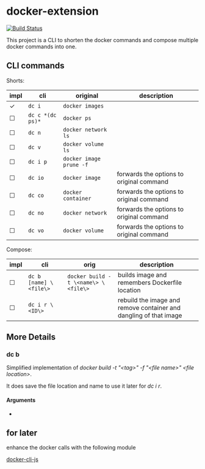 # docker-extension

[![Build Status](https://travis-ci.org/NicoVogel/docker-extension.svg?branch=master)](https://travis-ci.org/NicoVogel/docker-extension)

This project is a CLI to shorten the docker commands and compose multiple docker commands into one.

## CLI commands

Shorts:

| impl    | cli              | original                | description                              |
| ------- | -----------------| ----------------------- | ---------------------------------------- |
| &check; | `dc i`           | `docker images`         |                                          |
| &#9744; | `dc c *(dc ps)*` | `docker ps`             |                                          |
| &#9744; | `dc n`           | `docker network ls`     |                                          |
| &#9744; | `dc v`           | `docker volume ls`      |                                          |
| &#9744; | `dc i p`         | `docker image prune -f` |                                          |
| &#9744; | `dc io`          | `docker image`          | forwards the options to original command |
| &#9744; | `dc co`          | `docker container`      | forwards the options to original command |
| &#9744; | `dc no`          | `docker network`        | forwards the options to original command |
| &#9744; | `dc vo`          | `docker volume`         | forwards the options to original command |

Compose:

| impl    | cli                    | orig                                | description                                                       |
| ------- | ---------------------- | ----------------------------------- | ----------------------------------------------------------------- |
| &#9744; | `dc b [name] \<file\>` | `docker build -t \<name\> \<file\>` | builds image and remembers Dockerfile location                    |
| &#9744; | `dc i r \<ID\>`        |                                     | rebuild the image and remove container and dangling of that image |

## More Details

### dc b

Simplified implementation of *docker build -t "\<tag>" -f "\<file name>" \<file location>*.

It does save the file location and name to use it later for *dc i r*.

#### Arguments

- 

## for later

enhance the docker calls with the following module

[docker-cli-js](https://www.npmjs.com/package/docker-cli-js)
